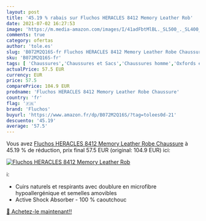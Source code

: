```yaml
---
layout: post
title: '45.19 % rabais sur Fluchos HERACLES 8412 Memory Leather Rob'
date: 2021-07-02 16:27:53
image: 'https://m.media-amazon.com/images/I/41adFbtMlBL._SL500_._SL400_.jpg'
comments: true
category: ofertas
author: 'tole.es'
slug: 'B072M2Q16S-fr Fluchos HERACLES 8412 Memory Leather Robe Chaussure'
sku: 'B072M2Q16S-fr'
tags: [ 'Chaussures','Chaussures et Sacs','Chaussures homme','Oxfords et Derbies homme','fluchos', ]
actualPrice: 57.5 EUR
currency: EUR
price: 57.5
comparePrice: 104.9 EUR
prodname: 'Fluchos HERACLES 8412 Memory Leather Robe Chaussure'
country: 'fr'
flag: '🇫🇷'
brand: 'Fluchos'
buyurl: 'https://www.amazon.fr/dp/B072M2Q16S/?tag=tolees0d-21'
descuento: '45.19'
average: '57.5'
---
```


Vous avez [Fluchos HERACLES 8412 Memory Leather Robe Chaussure](https://www.amazon.fr/dp/B072M2Q16S/?tag=tolees0d-21)  à  45.19 % de réduction, prix final  57.5 EUR (original: 104.9 EUR) ici:

[![Fluchos HERACLES 8412 Memory Leather Rob](https://m.media-amazon.com/images/I/41adFbtMlBL._SL500_._SL400_.jpg)](https://www.amazon.fr/dp/B072M2Q16S/?tag=tolees0d-21)

ℹ️:

- Cuirs naturels et respirants avec doublure en microfibre hypoallergénique et semelles amovibles
- Active Shock Absorber - 100 % caoutchouc

[🛒 Achetez-le maintenant!!](https://www.amazon.fr/dp/B072M2Q16S/?tag=tolees0d-21)

